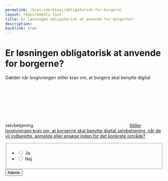 ```yaml
---
permalink: /krav-vaerktoej/obligatorisk-for-borgere/
layout: requirements-tool
title: Er løsningen obligatorisk at anvende for borgerne?
description:
backlink: true 
---
```

<h1>Er løsningen obligatorisk at anvende for borgerne?</h1>
<p>Gælder når lovgivningen stiller krav om, at borgere skal benytte digital selvbetjening. <a href="javascript:void(0)" class="js-tippy" data-tippy-content="Stiller lovgivningen krav om, at borgerne skal benytte digital selvbetjening, når de vil indberette, anmelde eller ansøge inden for det konkrete område?"><svg class="icon-svg" focusable="false" aria-hidden="true" ><use xlink:href="#help-circle-outline"></use></svg><span class="sr-only">Stiller lovgivningen krav om, at borgerne skal benytte digital selvbetjening, når de vil indberette, anmelde eller ansøge inden for det konkrete område?</span></a></p>
<form method="post" action="." id="form-Q300">
    <div class="form-group">
        <fieldset>
            <span class="form-error-message d-none" id="error-message"></span>
            <ul class="nobullet-list">
                <li>
                    <input id="radio-yes" type="radio" name="radio" value="1" class="form-radio radio-large" />
                    <label for="radio-yes" class="">Ja</label>
                </li>
                <li>
                    <input id="radio-no" type="radio" name="radio" value="0" class="form-radio radio-large" />
                    <label for="radio-no" class="">Nej</label>
                </li>
            </ul>
        </fieldset>
    </div>
    <button type="submit" class="button button-primary mt-9">Næste</button>
</form>
